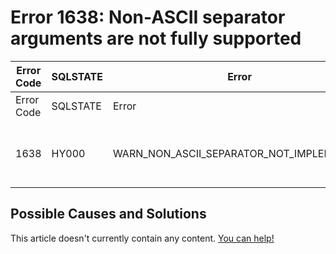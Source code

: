 
# Error 1638: Non-ASCII separator arguments are not fully supported


| Error Code | SQLSTATE | Error | Description |
| --- | --- | --- | --- |
| Error Code | SQLSTATE | Error | Description |
| 1638 | HY000 | WARN_NON_ASCII_SEPARATOR_NOT_IMPLEMENTED | Non-ASCII separator arguments are not fully supported |




## Possible Causes and Solutions


This article doesn't currently contain any content. [You can help!](/kb/en/writing-and-editing-knowledge-base-articles/)

